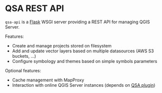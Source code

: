 # QSA REST API

`qsa-api` is a [Flask](https://flask.palletsprojects.com/en/3.0.x/) WSGI server
providing a REST API for managing QGIS Server.

Features:

- Create and manage projects stored on filesystem
- Add and update vector layers based on multiple datasources (AWS S3 buckets, ...)
- Configure symbology and themes based on simple symbols parameters

Optional features:

- Cache management with MapProxy
- Interaction with online QGIS Server instances (depends on [QSA
  plugin](qsa-plugin/))
